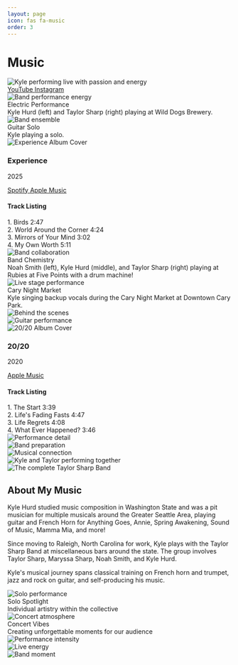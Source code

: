 ```yaml
---
layout: page
icon: fas fa-music
order: 3
---
```


<head>
    <link rel="stylesheet" href="/assets/css/music.css">
    <link rel="stylesheet" href="/assets/css/jekyll-theme-chirpy.scss">
</head>

<!-- Music Hero Section -->
<div class="music-hero">
    <div class="music-hero-content">
        <h1><i class="fas fa-music"></i> Music</h1>
    </div>
</div>

<!-- Hero Photo -->
<div class="photo-section">
    <div class="photo-hero">
        <img src="/assets/img/band/IMG_2961.JPG" alt="Kyle performing live with passion and energy">
    </div>
</div>

<!-- Social Media Links -->
<div class="social-links-section">
    <a href="https://www.youtube.com/channel/UCgmGvXm4d5CqqiNeJEBu06w" class="social-link youtube" target="_blank">
        <i class="fab fa-youtube"></i>
        YouTube
    </a>
    <a href="https://www.instagram.com/kylehurdmusic" class="social-link instagram" target="_blank">
        <i class="fab fa-instagram"></i>
        Instagram
    </a>
</div>

<!-- Top Photo Gallery -->
<div class="photo-section">
    <div class="photo-grid-mosaic">
        <div class="photo-item large">
            <img src="/assets/img/band/IMG_2435.jpg" alt="Band performance energy">
            <div class="photo-overlay">
                <div class="photo-title">Electric Performance</div>
                <div class="photo-description">
                    Kyle Hurd (left) and Taylor Sharp (right) playing at
                    Wild Dogs Brewery.
                </div>
            </div>
        </div>
        <div class="photo-item medium">
            <img src="/assets/img/band/IMG_2496.jpg" alt="Band ensemble">
            <div class="photo-overlay">
                <div class="photo-title">Guitar Solo</div>
                <div class="photo-description">
                    Kyle playing a solo.
                </div>
            </div>
        </div>
    </div>
</div>

<section class="albums-section">
    <div class="album-grid">
        <div class="album-card">
            <div class="album-cover">
                <img src="/assets/img/band/experience-album-cover.jpeg" alt="Experience Album Cover" />
            </div>
            <div class="album-info">
                <h3 class="album-title">Experience</h3>
                <p class="album-year">2025</p>
                <div class="streaming-links">
                    <a href="https://open.spotify.com/album/3iDTYtUcOjCoJSCQcbDTEV" class="streaming-link spotify" target="_blank">
                        <i class="fab fa-spotify"></i> Spotify
                    </a>
                    <a href="https://music.apple.com/us/album/experience-ep/1837366196" class="streaming-link apple" target="_blank">
                        <i class="fab fa-apple"></i> Apple Music
                    </a>
                </div>
                <div class="tracklist">
                    <h4 class="tracklist-title">Track Listing</h4>
                    <div class="track">
                        <span class="track-number">1.</span>
                        <span class="track-name">Birds</span>
                        <span class="track-duration">2:47</span>
                    </div>
                    <div class="track">
                        <span class="track-number">2.</span>
                        <span class="track-name">World Around the Corner</span>
                        <span class="track-duration">4:24</span>
                    </div>
                    <div class="track">
                        <span class="track-number">3.</span>
                        <span class="track-name">Mirrors of Your Mind</span>
                        <span class="track-duration">3:02</span>
                    </div>
                    <div class="track">
                        <span class="track-number">4.</span>
                        <span class="track-name">My Own Worth</span>
                        <span class="track-duration">5:11</span>
                    </div>
                </div>
            </div>
        </div>
    </div>
</section>

<div class="photo-section">
    <div class="photo-hero">
        <div class="photo-item large">
            <img src="/assets/img/band/IMG_2962.JPG" alt="Band collaboration">
            <div class="photo-overlay">
                <div class="photo-title">Band Chemistry</div>
                <div class="photo-description">
                    Noah Smith (left), Kyle Hurd (middle), and Taylor Sharp (right) playing at Rubies at Five Points
                    with a drum machine!
                </div>
            </div>
        </div>
    </div>
    <div class="photo-grid-mosaic">
        <div class="photo-item medium">
            <img src="/assets/img/band/IMG_2380.JPG" alt="Live stage performance">
            <div class="photo-overlay">
                <div class="photo-title">Cary Night Market</div>
                <div class="photo-description">Kyle singing backup vocals during the Cary Night Market at Downtown Cary Park.</div>
            </div>
        </div>
        <div class="photo-item large">
            <img src="/assets/img/band/IMG_2966.JPG" alt="Behind the scenes">
        </div>
    </div>
    <div class="photo-hero">
        <div class="photo-item large">
            <img src="/assets/img/band/IMG_2967.JPG" alt="Guitar performance">
        </div>
    </div>
</div>

<section class="albums-section">
    <div class="album-grid">
        <div class="album-card">
            <div class="album-cover">
                <img src="/assets/img/band/20-20-album-cover.png" alt="20/20 Album Cover" />
            </div>
            <div class="album-info">
                <h3 class="album-title">20/20</h3>
                <p class="album-year">2020</p>
                <div class="streaming-links">
                    <a href="https://music.apple.com/us/album/20-20-ep/1808259117" class="streaming-link apple" target="_blank">
                        <i class="fab fa-apple"></i> Apple Music
                    </a>
                </div>
                <div class="tracklist">
                    <h4 class="tracklist-title">Track Listing</h4>
                    <div class="track">
                        <span class="track-number">1.</span>
                        <span class="track-name">The Start</span>
                        <span class="track-duration">3:39</span>
                    </div>
                    <div class="track">
                        <span class="track-number">2.</span>
                        <span class="track-name">Life's Fading Fasts</span>
                        <span class="track-duration">4:47</span>
                    </div>
                    <div class="track">
                        <span class="track-number">3.</span>
                        <span class="track-name">Life Regrets</span>
                        <span class="track-duration">4:08</span>
                    </div>
                    <div class="track">
                        <span class="track-number">4.</span>
                        <span class="track-name">What Ever Happened?</span>
                        <span class="track-duration">3:46</span>
                    </div>
                </div>
            </div>
        </div>
    </div>
</section>


<div class="photo-section">
    <div class="photo-grid-mosaic">
        <div class="photo-item medium">
            <img src="/assets/img/band/IMG_2435.jpg" alt="Performance detail">
        </div>
        <div class="photo-item medium">
            <img src="/assets/img/band/IMG_5170.JPG" alt="Band preparation">
        </div>
        <div class="photo-item square">
            <img src="/assets/img/band/IMG_2439.jpg" alt="Musical connection">
        </div>
    </div>
</div>

<!-- Inline Photos -->
<div class="photo-section compact">
    <div class="inline-photos">
        <div class="inline-photo">
            <img src="/assets/img/band/kyle-taylor-sax-solo.jpg" alt="Kyle and Taylor performing together">
        </div>
        <div class="inline-photo">
            <img src="/assets/img/band/the-band.jpg" alt="The complete Taylor Sharp Band">
        </div>
    </div>
</div>


<!-- Music Bio -->
<div class="music-bio">
    <h2>About My Music</h2>
    <p>
        Kyle Hurd studied music composition in Washington State and was a pit musician for multiple
        musicals around the Greater Seattle Area, playing guitar and French Horn for Anything Goes,
        Annie, Spring Awakening, Sound of Music, Mamma Mia, and more!
    </p>
    <p>
        Since moving to Raleigh, North Carolina for work, Kyle plays with the Taylor Sharp Band at miscellaneous
        bars around the state. The group involves Taylor Sharp, Maryssa Sharp, Noah Smith, and Kyle Hurd.
    </p>
    <p>
        Kyle's musical journey spans classical training on French horn and trumpet, jazz and rock on guitar,
        and self-producing his music.
    </p>
</div>

<!-- More Band Photos -->
<div class="photo-section">
    <div class="photo-grid-mosaic">
        <!-- Tall photo -->
        <div class="photo-item tall">
            <img src="/assets/img/band/IMG_3338.JPG" alt="Solo performance">
            <div class="photo-overlay">
                <div class="photo-title">Solo Spotlight</div>
                <div class="photo-description">Individual artistry within the collective</div>
            </div>
        </div>
        <!-- Medium photos -->
        <!-- Wide photo -->
        <div class="photo-item large">
            <img src="/assets/img/band/IMG_2488.jpg" alt="Concert atmosphere">
            <div class="photo-overlay">
                <div class="photo-title">Concert Vibes</div>
                <div class="photo-description">Creating unforgettable moments for our audience</div>
            </div>
        </div>
        <!-- Square photos -->
        <div class="photo-item square">
            <img src="/assets/img/band/IMG_5157.JPG" alt="Performance intensity">
        </div>
        <!-- Small photos -->
        <div class="photo-item large">
            <img src="/assets/img/band/IMG_2965.JPG" alt="Live energy">
        </div>
        <div class="photo-item large">
            <img src="/assets/img/band/IMG_2963 2.JPG" alt="Band moment">
        </div>
    </div>
</div>